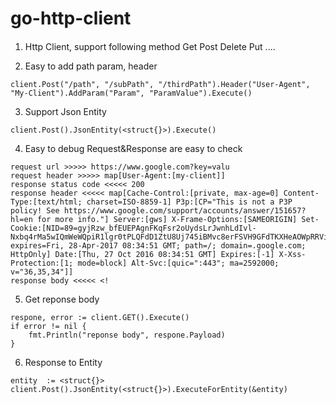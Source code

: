 # go-http-client

#### 
1. Http Client, support following method
Get
Post
Delete
Put
....

2. Easy to add path param, header

`client.Post("/path", "/subPath", "/thirdPath").Header("User-Agent", "My-Client").AddParam("Param", "ParamValue").Execute()`

3. Support Json Entity

`client.Post().JsonEntity(<struct{}>).Execute()`

4. Easy to debug
Request&Response are easy to check

```
request url >>>>> https://www.google.com?key=valu
request header >>>>> map[User-Agent:[my-client]]
response status code <<<<< 200
response header <<<<< map[Cache-Control:[private, max-age=0] Content-Type:[text/html; charset=ISO-8859-1] P3p:[CP="This is not a P3P policy! See https://www.google.com/support/accounts/answer/151657?hl=en for more info."] Server:[gws] X-Frame-Options:[SAMEORIGIN] Set-Cookie:[NID=89=gyjRzw_bfEUEPAgnFKqFsr2oUydsLrJwnhLdIvl-Nxbq4rMa5wIQmWeWQpiR1lgr0tPLQFdD1ZtU8Uj745iBMvc8erFSVH9GFdTKXHeAOWpRRVigQ4MU7HAp5XGyvdIfwQkWl377tRujQA; expires=Fri, 28-Apr-2017 08:34:51 GMT; path=/; domain=.google.com; HttpOnly] Date:[Thu, 27 Oct 2016 08:34:51 GMT] Expires:[-1] X-Xss-Protection:[1; mode=block] Alt-Svc:[quic=":443"; ma=2592000; v="36,35,34"]]
response body <<<<< <!
```
5. Get reponse body

```golang
respone, error := client.GET().Execute()
if error != nil {
	fmt.Println("reponse body", respone.Payload)
}
```

6. Response to Entity

```golang
entity  := <struct{}>
client.Post().JsonEntity(<struct{}>).ExecuteForEntity(&entity)
```

